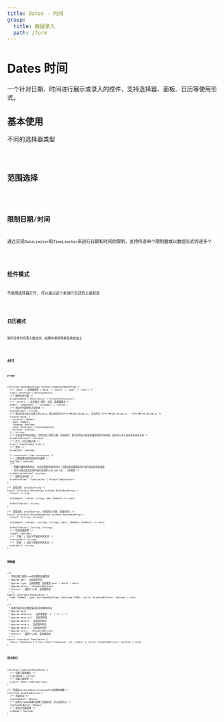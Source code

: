 ```yaml
---
title: Dates - 时间
group:
  title: 数据录入
  path: /form
---
```


# Dates 时间
一个针对日期、时间进行展示或录入的控件，支持选择器、面板、日历等使用形式。

## 基本使用

不同的选择器类型

<code src="./demo.tsx" /> 

## 范围选择

<code src="./range.tsx" /> 

## 限制日期/时间

通过实现`DateLimiter`和`TimeLimiter`来进行日期和时间的限制，支持传递单个限制器或以数组形式传递多个

<code src="./disabled.tsx" />

## 组件模式

不使用选择器打开, 可以通过这个来进行自己的上层封装

<code src="./component.tsx" />

## 日历模式

暂时没有时间深入做这块，如果有使用场景后续会加上

<code src="./calendar.tsx" />

## API


### **`props`**

```tsx | pure
interface DatesBaseProps extends ComponentBaseProps {
  /** 'date' | 选择器类型 ('date' | 'month' | 'year' | 'time') */
  type?: DateType | DateTypeUnion;
  /** 限制可用日期 */
  disabledDate?: DateLimiter | Array<DateLimiter>;
  /** 'select' | 显示模式 组件、日历、选择器模式 */
  mode?: 'component' | 'calendar' | 'select';
  /** 未选中内容时的占位文本 */
  placeholder?: string;
  /** 格式化显示到占位框上的value，默认单选时为YYYY-MM-DD HH:mm:ss, 多选时为 YYYY-MM-DD HH:mm:ss ~ YYYY-MM-DD HH:mm:ss */
  format?(meta: {
    current?: Moment;
    end?: Moment;
    isRange: boolean;
    type: DateType | DateTypeUnion;
    hasTime: boolean;
  }): string;
  /** 禁用自带的时间预设，当你禁用了某些日期、时间段时，默认的预设可能会和被禁用的时间冲突，此时可以传入该选项来将其禁用 */
  disabledPreset?: boolean;
  /** 尺寸，只针对输入框 */
  size?: InputProps['size'];
  /** 禁用 */
  disabled?: boolean;

  /* ========== Time ========== */
  /** 日期选择时是否启用时间选择 */
  hasTime?: boolean;
  /**
   * 隐藏已被禁用的时间, 当包含很多禁用时间时，可通过此项来提高用户进行信息筛选的速度
   * 也可以通过此项实现时间步进选择(1点 3点 4点...)的效果 */
  hideDisabledTime?: boolean;
  /** 限制可用时间 */
  disabledTime?: TimeLimiter | Array<TimeLimiter>;
}

/** 常规选择，value为string */
export interface DatesProps extends DatesBaseProps {
  value?: string;

  onChange?: (value: string, mmt: Moment) => void;

  defaultValue?: string;
}

/** 范围选择，value为array, 分别表示[开始, 结束时间] */
export interface DatesRangeProps extends DatesBaseProps {
  value?: [string, string];

  onChange?: (values: [string, string], mmts: [Moment, Moment]) => void;

  defaultValue?: [string, string];
  /** 开启范围选择 */
  range?: boolean;
  /** '开始' | 自定义开始时间的文本 */
  startLabel?: string;
  /** '结束' | 自定义结束时间的文本 */
  endLabel?: string;
}
```

### **`限制器`**
```tsx | pure
/**
 * 禁用日期,返回true的日期项会被禁用
 * @param mmt - 当前项的时间
 * @param type- 当前项类型 当前类型(year | month | date)
 * @param extra - <DisabledExtras>
 * @return - 返回true时，该项被禁用
 * */
export interface DateLimiter {
  (mmt: Moment, type: Exclude<DateType, DateType.TIME>, extra: DisabledExtras): boolean | void;
}

/**
 * 接收当前时间元数据来决定禁用哪些时间
 * @param meta
 * @param meta.key - 当前项类型 'h' | 'm' | 's'
 * @param meta.val - 当前项的值
 * @param meta.h - 当前选中的时
 * @param meta.m - 当前选中的分
 * @param meta.s - 当前选中的秒
 * @param extra - <DisabledExtras>
 * @return - 返回true时，该项被禁用
 * */
export interface TimeLimiter {
  (meta: TimeValue & { key: keyof TimeValue; val: number }, extra: DisabledExtras): boolean | void;
}
```

### **`相关接口`**
```tsx | pure
interface ComponentBaseProps {
  /** 包裹元素的类名 */
  className?: string;
  /** 包裹元素样式 */
  style?: React.CSSProperties;
}

/** 传递给disabledDate/disabledTime的额外参数 */
interface DisabledExtras {
  /** 当前时间 */
  checkedDate?: Moment;
  /** 如果为range选择且选择了结束时间，会以此项传入 */
  checkedEndDate?: Moment;
  /** 是否为范围选择 */
  isRange?: boolean;
}
```
